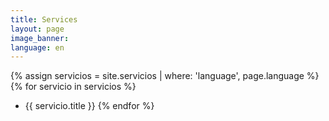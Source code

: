 ```yaml
---
title: Services
layout: page
image_banner:
language: en
---
```


{% assign servicios = site.servicios | where: 'language', page.language %}
{% for servicio in servicios %}
- {{ servicio.title }}
{% endfor %}
